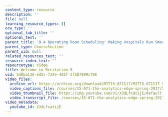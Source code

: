```yaml
---
content_type: resource
description: ''
file: null
learning_resource_types: []
ocw_type: ''
optional_tab_title: ''
optional_text: ''
parent_title: '9.4 Operating Room Scheduling: Making Hospitals Run Smoothly  (Recitation)'
parent_type: CourseSection
parent_uid: null
related_resources_text: ''
resource_index_text: ''
resourcetype: Video
title: Welcome to Recitation 9
uid: 5d8ba136-ed5c-734e-4d5f-2fb87899c786
video_files:
  archive_url: https://archive.org/download/MIT15.071S17/MIT15_071S17_Session_9.4.01_300k.mp4
  video_captions_file: /courses/15-071-the-analytics-edge-spring-2017/57e22e0bf1f85287b06cda2fd9d7dcc9_X3dLfxatijE.vtt
  video_thumbnail_file: https://img.youtube.com/vi/X3dLfxatijE/default.jpg
  video_transcript_file: /courses/15-071-the-analytics-edge-spring-2017/bf8e229b418d97720d50c17d95473dfd_X3dLfxatijE.pdf
video_metadata:
  youtube_id: X3dLfxatijE
---
```

